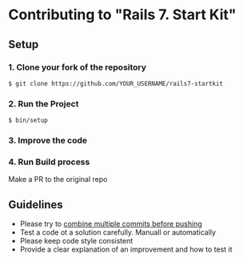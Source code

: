 # Contributing to "Rails 7. Start Kit"

## Setup

### 1. Clone your fork of the repository

```
$ git clone https://github.com/YOUR_USERNAME/rails7-startkit
```

### 2. Run the Project

```
$ bin/setup
```

### 3. Improve the code


### 4. Run Build process

Make a PR to the original repo

## Guidelines

- Please try to [combine multiple commits before pushing](http://stackoverflow.com/questions/6934752/combining-multiple-commits-before-pushing-in-git)
- Test a code ot a solution carefully. Manuall or automatically
- Please keep code style consistent
- Provide a clear explanation of an improvement and how to test it
